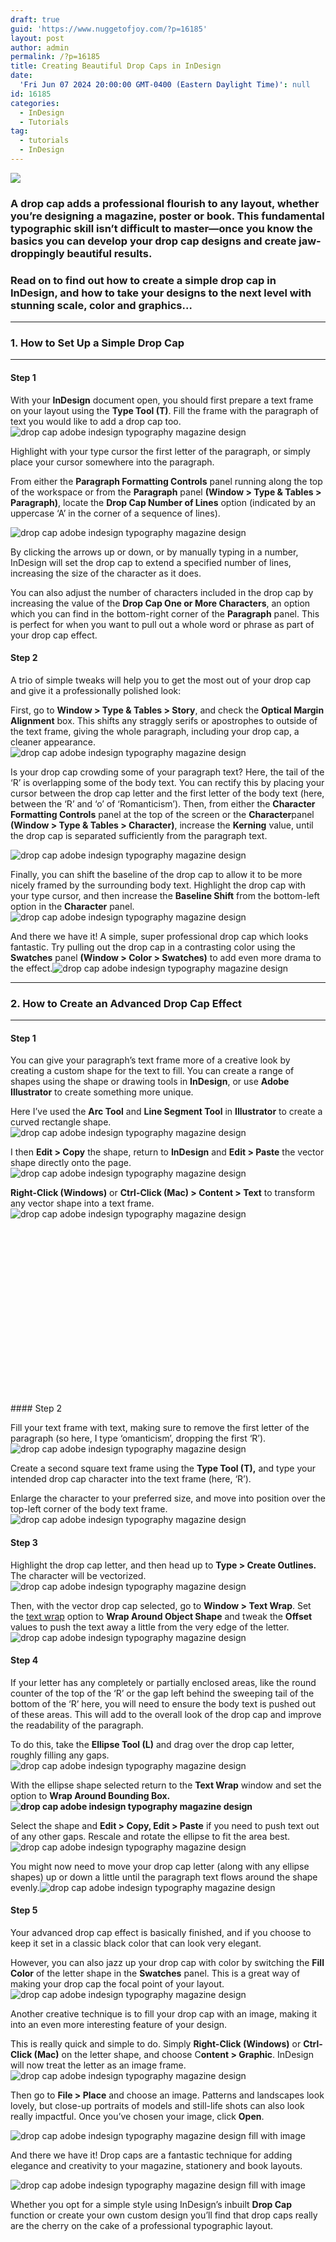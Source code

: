 ```yaml
---
draft: true
guid: 'https://www.nuggetofjoy.com/?p=16185'
layout: post
author: admin
permalink: /?p=16185
title: Creating Beautiful Drop Caps in InDesign
date:
  'Fri Jun 07 2024 20:00:00 GMT-0400 (Eastern Daylight Time)': null
id: 16185
categories:
  - InDesign
  - Tutorials
tag:
  - tutorials
  - InDesign
---
```


![](https://www.indesignskills.com/wp-content/uploads/2017/02/Header-Image-768x506.jpg)

### A drop cap adds a professional flourish to any layout, whether you’re designing a magazine, poster or book. This fundamental typographic skill isn’t difficult to master—once you know the basics you can develop your drop cap designs and create jaw-droppingly beautiful results.

### Read on to find out how to create a simple drop cap in InDesign, and how to take your designs to the next level with stunning scale, color and graphics…

---

### **1.** How to Set Up a Simple Drop Cap

---

#### Step 1

With your **InDesign** document open, you should first prepare a text frame on your layout using the **Type Tool (T)**. Fill the frame with the paragraph of text you would like to add a drop cap too.![drop cap adobe indesign typography magazine design](https://www.indesignskills.com/wp-content/uploads/2017/02/Screen-Shot-2017-01-26-at-17.08.13.png)

Highlight with your type cursor the first letter of the paragraph, or simply place your cursor somewhere into the paragraph.

From either the **Paragraph Formatting Controls** panel running along the top of the workspace or from the **Paragraph** panel **(Window &gt; Type &amp; Tables &gt; Paragraph)**, locate the **Drop Cap Number of Lines** option (indicated by an uppercase ‘A’ in the corner of a sequence of lines).

![drop cap adobe indesign typography magazine design](https://www.indesignskills.com/wp-content/uploads/2017/02/Screen-Shot-2017-01-26-at-17.09.19.png)

By clicking the arrows up or down, or by manually typing in a number, InDesign will set the drop cap to extend a specified number of lines, increasing the size of the character as it does.

You can also adjust the number of characters included in the drop cap by increasing the value of the **Drop Cap One or More Characters**, an option which you can find in the bottom-right corner of the **Paragraph** panel. This is perfect for when you want to pull out a whole word or phrase as part of your drop cap effect.

#### Step 2

A trio of simple tweaks will help you to get the most out of your drop cap and give it a professionally polished look:

First, go to **Window &gt; Type &amp; Tables &gt; Story**, and check the **Optical Margin Alignment** box. This shifts any straggly serifs or apostrophes to outside of the text frame, giving the whole paragraph, including your drop cap, a cleaner appearance.![drop cap adobe indesign typography magazine design](https://www.indesignskills.com/wp-content/uploads/2017/02/Screen-Shot-2017-01-26-at-17.09.45.png)

Is your drop cap crowding some of your paragraph text? Here, the tail of the ‘R’ is overlapping some of the body text. You can rectify this by placing your cursor between the drop cap letter and the first letter of the body text (here, between the ‘R’ and ‘o’ of ‘Romanticism’). Then, from either the **Character Formatting Controls** panel at the top of the screen or the **Character**panel **(Window &gt; Type &amp; Tables &gt; Character)**, increase the **Kerning** value, until the drop cap is separated sufficiently from the paragraph text.

![drop cap adobe indesign typography magazine design](https://www.indesignskills.com/wp-content/uploads/2017/02/Screen-Shot-2017-01-26-at-17.10.50.png)

Finally, you can shift the baseline of the drop cap to allow it to be more nicely framed by the surrounding body text. Highlight the drop cap with your type cursor, and then increase the **Baseline Shift** from the bottom-left option in the **Character** panel.![drop cap adobe indesign typography magazine design](https://www.indesignskills.com/wp-content/uploads/2017/02/Screen-Shot-2017-01-26-at-17.11.18.png)

And there we have it! A simple, super professional drop cap which looks fantastic. Try pulling out the drop cap in a contrasting color using the **Swatches** panel **(Window &gt; Color &gt; Swatches)** to add even more drama to the effect.![drop cap adobe indesign typography magazine design](https://www.indesignskills.com/wp-content/uploads/2017/02/Screen-Shot-2017-01-26-at-17.07.16.png)

---

### **2.** How to Create an Advanced Drop Cap Effect

---

#### Step 1

You can give your paragraph’s text frame more of a creative look by creating a custom shape for the text to fill. You can create a range of shapes using the shape or drawing tools in **InDesign**, or use **Adobe Illustrator** to create something more unique.

Here I’ve used the **Arc Tool** and **Line Segment Tool** in **Illustrator** to create a curved rectangle shape.![drop cap adobe indesign typography magazine design](https://www.indesignskills.com/wp-content/uploads/2017/02/Screen-Shot-2017-01-26-at-16.46.05.png)

I then **Edit &gt; Copy** the shape, return to **InDesign** and **Edit &gt; Paste** the vector shape directly onto the page.![drop cap adobe indesign typography magazine design](https://www.indesignskills.com/wp-content/uploads/2017/02/Screen-Shot-2017-01-26-at-16.46.46.png)

**Right-Click (Windows)** or **Ctrl-Click (Mac) &gt; Content &gt; Text** to transform any vector shape into a text frame.![drop cap adobe indesign typography magazine design](https://www.indesignskills.com/wp-content/uploads/2017/02/Screen-Shot-2017-01-26-at-16.47.11.png)

<div class="code-block code-block-4"><ins class="adsbygoogle" data-ad-client="ca-pub-4786340380234672" data-ad-slot="3441424289" data-adsbygoogle-status="done"><ins id="aswift_2_expand"><ins id="aswift_2_anchor"><iframe allowfullscreen="allowfullscreen" data-mce-fragment="1" frameborder="0" height="280" id="aswift_2" marginheight="0" marginwidth="0" name="aswift_2" scrolling="no" width="336"></iframe></ins></ins></ins></div>#### Step 2

Fill your text frame with text, making sure to remove the first letter of the paragraph (so here, I type ‘omanticism’, dropping the first ‘R’).![drop cap adobe indesign typography magazine design](https://www.indesignskills.com/wp-content/uploads/2017/02/Screen-Shot-2017-01-26-at-16.47.50.png)

Create a second square text frame using the **Type Tool (T),** and type your intended drop cap character into the text frame (here, ‘R’).

Enlarge the character to your preferred size, and move into position over the top-left corner of the body text frame.![drop cap adobe indesign typography magazine design](https://www.indesignskills.com/wp-content/uploads/2017/02/Screen-Shot-2017-01-26-at-16.50.03.png)

#### Step 3

Highlight the drop cap letter, and then head up to **Type &gt; Create Outlines.** The character will be vectorized.![drop cap adobe indesign typography magazine design](https://www.indesignskills.com/wp-content/uploads/2017/02/Screen-Shot-2017-01-26-at-16.51.06.png)

Then, with the vector drop cap selected, go to **Window &gt; Text Wrap**. Set the [text wrap](http://www.indesignskills.com/skills/indesign-basics-wrap-text-around-shapes-and-images/) option to **Wrap Around Object Shape** and tweak the **Offset** values to push the text away a little from the very edge of the letter.![drop cap adobe indesign typography magazine design](https://www.indesignskills.com/wp-content/uploads/2017/02/Screen-Shot-2017-01-26-at-16.51.27.png)

#### Step 4

If your letter has any completely or partially enclosed areas, like the round counter of the top of the ‘R’ or the gap left behind the sweeping tail of the bottom of the ‘R’ here, you will need to ensure the body text is pushed out of these areas. This will add to the overall look of the drop cap and improve the readability of the paragraph.

To do this, take the **Ellipse Tool (L)** and drag over the drop cap letter, roughly filling any gaps.![drop cap adobe indesign typography magazine design](https://www.indesignskills.com/wp-content/uploads/2017/02/Screen-Shot-2017-01-26-at-16.52.09.png)

With the ellipse shape selected return to the **Text Wrap** window and set the option to **Wrap Around Bounding Box.![drop cap adobe indesign typography magazine design](https://www.indesignskills.com/wp-content/uploads/2017/02/Screen-Shot-2017-01-26-at-16.52.22.png)**

Select the shape and **Edit &gt; Copy, Edit &gt; Paste** if you need to push text out of any other gaps. Rescale and rotate the ellipse to fit the area best.![drop cap adobe indesign typography magazine design](https://www.indesignskills.com/wp-content/uploads/2017/02/Screen-Shot-2017-01-26-at-16.52.52.png)

You might now need to move your drop cap letter (along with any ellipse shapes) up or down a little until the paragraph text flows around the shape evenly.![drop cap adobe indesign typography magazine design](https://www.indesignskills.com/wp-content/uploads/2017/02/Screen-Shot-2017-01-26-at-16.53.14.png)

#### Step 5

Your advanced drop cap effect is basically finished, and if you choose to keep it set in a classic black color that can look very elegant.

However, you can also jazz up your drop cap with color by switching the **Fill Color** of the letter shape in the **Swatches** panel. This is a great way of making your drop cap the focal point of your layout.![drop cap adobe indesign typography magazine design](https://www.indesignskills.com/wp-content/uploads/2017/02/Screen-Shot-2017-01-26-at-16.53.29.png)

Another creative technique is to fill your drop cap with an image, making it into an even more interesting feature of your design.

This is really quick and simple to do. Simply **Right-Click (Windows)** or **Ctrl-Click (Mac)** on the letter shape, and choose C**ontent &gt; Graphic**. InDesign will now treat the letter as an image frame.![drop cap adobe indesign typography magazine design](https://www.indesignskills.com/wp-content/uploads/2017/02/Screen-Shot-2017-01-26-at-16.42.47.png)

Then go to **File &gt; Place** and choose an image. Patterns and landscapes look lovely, but close-up portraits of models and still-life shots can also look really impactful. Once you’ve chosen your image, click **Open**.

![drop cap adobe indesign typography magazine design fill with image](https://www.indesignskills.com/wp-content/uploads/2017/02/Screen-Shot-2017-01-26-at-16.44.00.png)

And there we have it! Drop caps are a fantastic technique for adding elegance and creativity to your magazine, stationery and book layouts.

![drop cap adobe indesign typography magazine design fill with image](https://www.indesignskills.com/wp-content/uploads/2017/02/Screen-Shot-2017-01-26-at-16.44.24.png)

Whether you opt for a simple style using InDesign’s inbuilt **Drop Cap** function or create your own custom design you’ll find that drop caps really are the cherry on the cake of a professional typographic layout.
